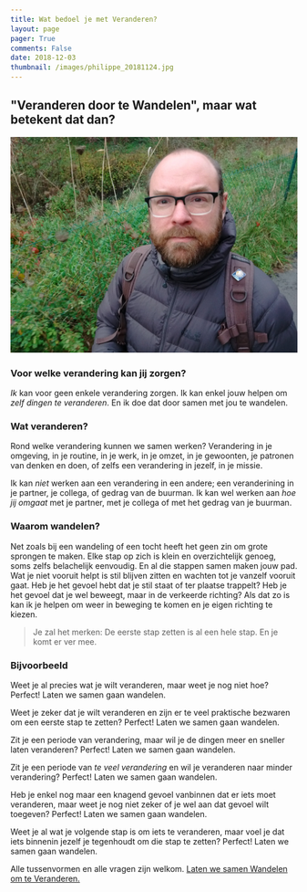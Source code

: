 ```yaml
---
title: Wat bedoel je met Veranderen?
layout: page
pager: True
comments: False
date: 2018-12-03
thumbnail: /images/philippe_20181124.jpg
---
```




## "Veranderen door te Wandelen", maar wat betekent dat dan? 

![Veranderen door te Wandelen](/images/philippe_20181124.jpg)

### Voor welke verandering kan jij zorgen?

*Ik* kan voor geen enkele verandering zorgen. Ik kan enkel jouw helpen om *zelf dingen te veranderen*. En ik doe dat door samen met jou te wandelen.

### Wat veranderen? 

Rond welke verandering kunnen we samen werken? Verandering in je omgeving, in je routine, in je werk, in je omzet, in je gewoonten, je patronen van denken en doen, of zelfs een verandering in jezelf, in je missie. 

Ik kan *niet* werken aan een verandering in een andere; een veranderining in je partner, je collega, of gedrag van de buurman. Ik kan wel werken aan *hoe jij omgaat* met je partner, met je collega of met het gedrag van je buurman.

### Waarom wandelen?

Net zoals bij een wandeling of een tocht heeft het geen zin om grote sprongen te maken. Elke stap op zich is klein en overzichtelijk genoeg, soms zelfs belachelijk eenvoudig. En al die stappen samen maken jouw pad. Wat je niet vooruit helpt is stil blijven zitten en wachten tot je vanzelf vooruit gaat. Heb je het gevoel hebt dat je stil staat of ter plaatse trappelt? Heb je het gevoel dat je wel beweegt, maar in de verkeerde richting? Als dat zo is kan ik je helpen om weer in beweging te komen en je eigen richting te kiezen.

> Je zal het merken: De eerste stap zetten is al een hele stap. En je komt er ver mee. 

### Bijvoorbeeld

Weet je al precies wat je wilt veranderen, maar weet je nog niet hoe? Perfect! Laten we samen gaan wandelen.

Weet je zeker dat je wilt veranderen en zijn er te veel praktische bezwaren om een eerste stap te zetten? Perfect! Laten we samen gaan wandelen.

Zit je een periode van verandering, maar wil je de dingen meer en sneller laten veranderen? Perfect! Laten we samen gaan wandelen.

Zit je een periode van *te veel verandering* en wil je veranderen naar minder verandering? Perfect! Laten we samen gaan wandelen.

Heb je enkel nog maar een knagend gevoel vanbinnen dat er iets moet veranderen, maar weet je nog niet zeker of je wel aan dat gevoel wilt toegeven? Perfect! Laten we samen gaan wandelen.

Weet je al wat je volgende stap is om iets te veranderen, maar voel je dat iets binnenin jezelf je tegenhoudt om die stap te zetten?  Perfect! Laten we samen gaan wandelen.

Alle tussenvormen en alle vragen zijn welkom. [Laten we samen Wandelen om te Veranderen.](/bookme.html) 
